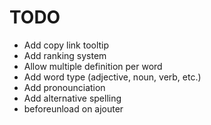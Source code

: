 # TODO

- Add copy link tooltip
- Add ranking system
- Allow multiple definition per word
- Add word type (adjective, noun, verb, etc.)
- Add pronounciation
- Add alternative spelling
- beforeunload on ajouter
